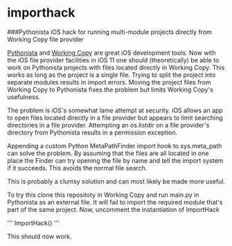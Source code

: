 # importhack

###Pythonista iOS hack for running multi-module projects directly from Working Copy file provider

[Pythonista](http://omz-software.com/pythonista) and [Working Copy](https://workingcopyapp.com/) are great
iOS development tools.  Now with the iOS file provider facilities in iOS 11 one should (theoretically) be
able to work on Pythonista projects with files located directly in Working Copy.  This works as long as
the project is a single file.  Trying to split the project into separate modules results in import errors.
Moving the project files from Working Copy to Pythonista fixes the problem but limits Working Copy's
usefulness.

The problem is iOS's somewhat lame attempt at security.  iOS allows an app to open files located directly
in a file provider but appears to limit searching directories in a file provider.  Attempting an
os.listdir on a file provider's directory from Pythonista results in a permission exception.

Appending a custom Python MetaPathFinder import hook to sys.meta_path can solve the problem.  By
assuming that the files are all located in one place the Finder can try opening the file by name
and tell the import system if it succeeds.  This avoids the normal file search.

This is probably a clumsy solution and can most likely be made more useful.

To try this clone this repositoty in Working Copy and run main.py in Pythonista as an external
file.  It will fail to import the required module that's part of the same project.  Now, uncomment
the instantiation of ImportHack

'''
ImportHack()
'''

This should now work.


